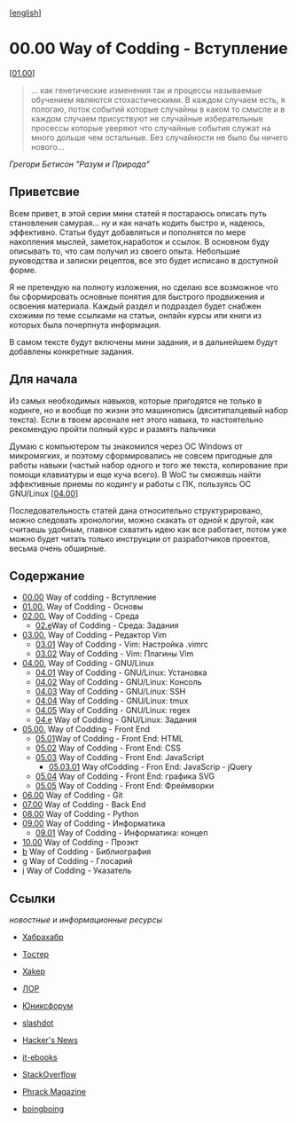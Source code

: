 <!--
File          : README_ru.md

Created       : Fri 10 Jul 2015 18:46:49
Last Modified : Thu 13 Aug 2015 07:21:21
Maintainer    : sharlaran
-->

\[[english](./README.md)\]
# 00.00 Way of Codding - Вступление #
\[[01.00](./src/ru/01.00.md "Основные понятия")\]

> ... как генетические изменения так и процессы называемые обучением являются
стохастическими. В каждом случаем есть, я пологаю, поток событий которые
случайны в каком то смысле и в каждом случаем присуствуют не случайные
изберательные просессы которые уверяют что случайные события служат на много
дольше чем остальные. Без случайности не было бы ничего нового...

_Грегори Бетисон "Разум и Природа"_

## Приветсвие ##
Всем привет, в этой серии мини статей я постараюсь описать путь становления
самурая... ну и как начать кодить быстро и, надеюсь, эффективно.    Статьи будут
добавляться и пополнятся по мере накопления мыслей, заметок,наработок и ссылок.
В основном буду описывать то, что сам получил из своего опыта. Небольшие
руководства и записки рецептов, все это будет исписано в доступной форме.

Я не претендую на полноту изложения, но сделаю все возможное что бы сформировать
основные понятия для быстрого продвижения и освоения материала. Каждый раздел и
подраздел будет снабжен схожими по теме ссылками на статьи, онлайн курсы или
книги из которых была почерпнута информация.

В самом тексте будут включены мини задания, и в дальнейшем будут добавлены
конкретные задания.

## Для начала ##
Из самых необходимых навыков, которые пригодятся не только в кодинге, но и
вообще по жизни это машинопись (дяситипалцевый набор текста). Если в твоем
арсенале нет этого навыка, то настоятельно рекомендую пройти полный курс и
размять пальчики

Думаю с компьютером ты знакомился через ОС Windows от микромягких, и поэтому
сформировались не совсем пригодные для работы навыки (частый набор одного и того
же текста, копирование при помощи клавиатуры и еще куча всего). В WoC ты сможешь
найти эффективные приемы по кодингу и работы с ПК, пользуясь ОС GNU/Linux
\[[04.00](./src/ru/04.00.md)\]

Последовательность статей дана относительно структурировано, можно следовать
хронологии, можно скакать от одной к другой, как считаешь удобным, главное
схватить идею как все работает, потом уже можно будет читать только инструкции
от разработчиков проектов, весьма очень обширные. 

## Содержание ##
*   [00.00](README_ru.md) Way of codding - Вступление
*   [01.00.](./src/ru/01.00.md) Way of Codding - Основы
*   [02.00.](./src/ru/02.00.md) Way of Codding - Среда
    *   [02.e](./src/ru/02.e.md)Way of Codding - Среда: Задания
*   [03.00.](./src/ru/03.00.md) Way of Codding - Редактор Vim 
    *   [03.01](./src/ru/03.01.md) Way of Codding - Vim: Настройка .vimrc
    *   [03.02](./src/ru/03.02.md) Way of Codding - Vim: Плагины  Vim
*   [04.00.](./src/ru/04.00.md) Way of Codding - GNU/Linux
    *   [04.01](./src/ru/04.01.md) Way of Codding - GNU/Linux: Установка
    *   [04.02](./src/ru/04.02.md) Way of Codding - GNU/Linux: Консоль
    *   [04.03](./src/ru/04.03.md) Way of Codding - GNU/Linux: SSH
    *   [04.04](./src/ru/04.04.md) Way of Codding - GNU/Linux: tmux
    *   [04.05](./src/ru/04.05.md) Way of Codding - GNU/Linux: regex
    *   [04.e](./src/ru/04.e.md) Way of Codding - GNU/Linux: Задания
*   [05.00.](./src/ru/05.00.md) Way of Codding - Front End
    *   [05.01](./src/ru/05.01.md)Way of Codding - Front End: HTML
    *   [05.02](./src/ru/05.02.md) Way of Codding - Front End: CSS
    *   [05.03](./src/ru/05.03.md) Way of Codding - Front End: JavaScript
        *  [05.03.01](./src/ru/05.03.01.md) Way ofCodding - Fron End: JavaScrip - jQuery
    *  [05.04](./src/ru/05.04.md) Way of Codding - Front End: графика SVG
    *  [05.05](./src/ru/05.05.md) Way of Codding - Front End: Фреймворки
*  [06.00](./src/ru/06.00.md) Way of Codding - Git
*  [07.00](./src/ru/07.00.md) Way of Codding - Back End
*   [08.00](./src/ru/08.00.md) Way of Codding - Python
*   [09.00](./src/ru/09.00.md) Way of Codding - Информатика
    *   [09.01](./src/ru/09.01.md) Way of Codding - Информатика: концеп
*   [10.00]( ./src/ru/10.00.md) Way of Codding - Проэкт
*   [b](./src/ru/b.md) Way of Codding - Библиография
*   [g](./src/ru/g.md) Way of Codding - Глосарий
*   [i](./src/ru/i.md) Way of Codding - Указатель

## Ссылки ##
_новостные и информационные ресурсы_

*   [Хабрахабр](http://habrahabr.ru/ "Новостной сайт")
*   [Тостер](https://toster.ru/ "Вопрос - ответ")
*   [Xakep](https://xakep.ru/ "Информационный журнал")
*   [ЛОР](http://www.linux.org.ru/ "Информационный портал")
*   [Юниксфорум](http://unixforum.org/ "Информационный портал")

*   [slashdot](http://slashdot.org/ "New aggregator")
*   [Hacker's News](https://news.ycombinator.com/ "News aggregator")
*   [it-ebooks](http://it-ebooks.info "Free to download IT books")
*   [StackOverflow](https://stackoverflow.com/ "Question & Answert dash board")
*   [Phrack Magazine](http://www.phrack.org/ "Security Magazine")
*   [boingboing](http://boingboing.net/ "zine")
